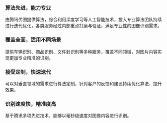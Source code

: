 ### 算法先进，能力专业
由腾讯优图提供算法，综合利用深度学习等人工智能技术，投入专业算法团队持续进行迭代优化，各类服务经过内部重点打磨与验证，满足专业性的图像识别需求。

### 覆盖全面，适用不同场景
提供车辆识别、商品识别、文件封识别等多种服务，覆盖不同领域，对图片内容实现更加专业精准的识别。

### 接受定制，快速迭代
可以对垂直领域的需求进行算法定制，针对客户的反馈和建议持续优化算法、提升效果。

### 识别速度快，精准度高
基于腾讯多项先进技术，能够以毫秒级速度对图像内容进行识别。
